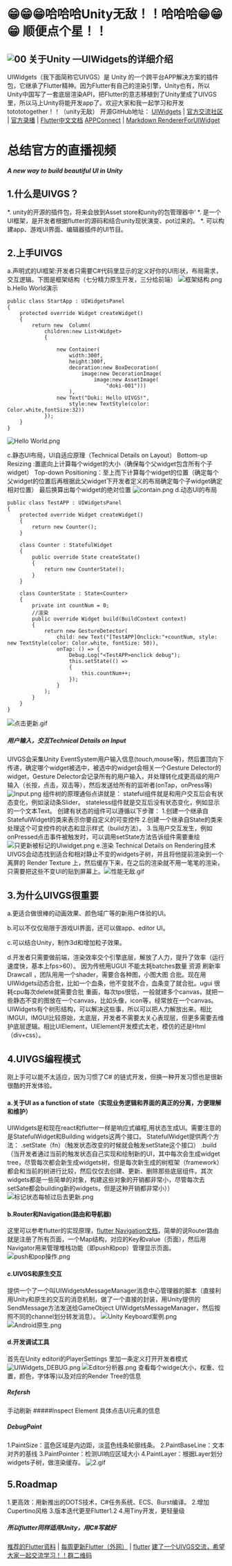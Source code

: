 :grin::grin::grin:哈哈哈Unity无敌！！哈哈哈:grin::grin::grin: 顺便点个星！！
===================================
![00](https://github.com/qq245708870/UIVGS/blob/master/欢迎大家一起交流学习.jpg)
关于Unity —UIWidgets的详细介绍
-----------------------------------  

UIWidgets（我下面简称它UIVGS）是 Unity 的一个跨平台APP解决方案的插件包，它继承了Flutter精神。因为Flutter有自己的渲染引擎，Unity也有，所以Unity中国写了一套底层渲染API，把Flutter的意志移植到了Unity里成了UIVGS里，所以马上Unity将能开发app了。欢迎大家和我一起学习和开发 totototogether！！（unity无敌）
开源GitHub地址：
[UIWidgets](https://github.com/UnityTech/UIWidgets/)     |    [官方交流社区](https://connect.unity.com/g/uiwidgets)     |   [官方录播](https://www.bilibili.com/video/av47558897)     |    [Flutter中文文档](https://flutterchina.club/docs/)
[APPConnect](https://github.com/UnityTech/ConnectAppCN)    |   [Markdown RendererForUIWidget](https://github.com/suntabu/MarkdownRendererForUIWidgets)

# 总结官方的直播视频
##### A new way to build beautiful UI in Unity
## 1.什么是UIVGS？
*. unity的开源的插件包，将来会放到Asset store和unity的包管理器中‘
*. 是一个UI框架，是开发者根据flutter的源码和结合unity现状演变、pot过来的。
*. 可以构建app、游戏UI界面、编辑器插件的UI节目。
## 2.上手UIVGS
a.声明式的UI框架:开发者只需要C#代码里显示的定义好你的UI形状，布局需求，交互逻辑。下图是框架结构（七分精力原生开发，三分给前端）
![框架结构.png](https://upload-images.jianshu.io/upload_images/12103253-2527190890a20079.png?imageMogr2/auto-orient/strip%7CimageView2/2/w/1240)
b.Hello World演示
```
public class StartApp : UIWidgetsPanel
{
    protected override Widget createWidget()
    {
        return new  Column(
            children:new List<Widget>
            {
                
                new Container(
                    width:300f,
                    height:300f,
                    decoration:new BoxDecoration(
                        image:new DecorationImage(
                            image:new AssetImage(
                                "doki-001")))
                    ),
                new Text("Doki: Hello UIVGS!",
                    style:new TextStyle(color: Color.white,fontSize:32))
            });
    }
}
```
![Hello World.png](https://upload-images.jianshu.io/upload_images/12103253-f3a4f7d23e6cf90f.png?imageMogr2/auto-orient/strip%7CimageView2/2/w/1240)

c.静态UI布局，UI自适应原理（Technical Details on Layout）
Bottom-up Resizing :置底向上计算每个widget的大小（确保每个父widget包含所有个子widget）
Top-down Positioning：至上而下计算每个widget的位置（确定每个父widget的位置后再根据此父widget下开发者定义的布局确定每个子widget确定相对位置）
最后换算出每个widget的绝对位置
![contain.png](https://upload-images.jianshu.io/upload_images/12103253-e4802ff44fa45cb3.png?imageMogr2/auto-orient/strip%7CimageView2/2/w/1240)
d.动态UI的布局
```
public class TestAPP : UIWidgetsPanel
{
    protected override Widget createWidget()
    {
        return new Counter();
    }

    class Counter : StatefulWidget
    {
        public override State createState()
        {
            return new CounterState();
        }
    }

    class CounterState : State<Counter>
    {
        private int countNum = 0;
        //渲染
        public override Widget build(BuildContext context)
        {
            return new GestureDetector(
                child: new Text("[TestAPP]Onclick:"+countNum, style: new TextStyle(color: Color.white, fontSize: 50)),
                onTap: () => { 
                    Debug.Log("<TestAPP>onclick debug");
                    this.setState(() =>
                    {
                        this.countNum++;
                    });
                }
            );
        }
    }
}
```
![点击更新.gif](https://upload-images.jianshu.io/upload_images/12103253-925a8760a3593762.gif?imageMogr2/auto-orient/strip)
##### 用户输入，交互Technical Details on Input
UIVGS会采集Unity EventSystem用户输入信息(touch,mouse等)，然后置顶向下传递，确定哪个widget被选中，被选中的widget会相关一个Gesture Delector的widget，Gesture Delector会记录所有的用户输入，并处理转化成更高级的用户输入（长按，点击，双击等），然后发送给所有的监听者(onTap，onPress等)
![Input.png](https://upload-images.jianshu.io/upload_images/12103253-1199af9df5bea68f.png?imageMogr2/auto-orient/strip%7CimageView2/2/w/1240)
组件树的原理通俗点讲就是：
stateful组件就是和用户交互后会有状态变化，例如滚动条Slider。
stateless组件就是交互后没有状态变化，例如显示的一个文本Text。
创建有状态的组件可以遵循以下步骤：
1.创建一个继承自StatefulWidget的类来表示你要自定义的可变控件
2.创建一个继承自State的类来处理这个可变控件的状态和显示样式（build方法）。
3.当用户交互发生，例如onPressed点击事件被触发时，可以调用setState方法告诉组件需要重绘
![只更新被标记的UIwidget.png](https://upload-images.jianshu.io/upload_images/12103253-8f63c9e92fc69042.png?imageMogr2/auto-orient/strip%7CimageView2/2/w/1240)
e.渲染 Technical Details on Rendering技术
UIVGS会动态找到适合和相对静止不变的widgets子树，并且将他提前渲染到一个离屏的 Render Texture 上，然后缓存下来，在之后的渲染就不用一笔笔的渲染，只需要把这些不变UI的贴到屏幕上。![性能无敌.gif](https://upload-images.jianshu.io/upload_images/12103253-4f5babf3bccb4826.gif?imageMogr2/auto-orient/strip)
## 3.为什么UIVGS很重要
a.更适合做很棒的动画效果、颜色域广等的新用户体验的UI。

b.可以不仅仅局限于游戏UI界面，还可以做app、editor UI。

c.可以结合Unity，制作3d和增加粒子效果。

d.开发者只需要做前端，渲染效率交个引擎底层，解放了人力，提升了效率（运行速度快，基本上fps>60）。
因为传统用UGUI 不能太耗batches数量 资源  刷新率 Drawcall ，团队用用一个shader，需要合各种图，小图大图 合批。现在用UIWidgets动态合批，比如一个血条，他不变就不合，血条变了就合批。ugui  很耗cpu每次delete就需要合批 重画，每次tps很低，一般就建多个canvas，就把一些静态不变的图放在一个canvas，比如头像，icon等，经常放在一个canvas。UIWidgets有个树形结构，可以解决这些事，所以可以把人力解放出来。相比IMGUI，IMGUI比较原始，太底层，开发者不需要太关心表现层，但更多需要去维护底层逻辑。相比UIElement，UIElement开发模式太老，模仿的还是Html（div+css）。

## 4.UIVGS编程模式
刚上手可以能不太适应，因为习惯了C# 的链式开发，但换一种开发习惯也是很新很酷的开发体验。
#### a.关于UI as a function of state（实现业务逻辑和界面的真正的分离，方便理解和维护）
UIWidgets是和现在react和flutter一样是响应式编程,用状态生成UI。需要注意的是StatefulWidget和Building widgets这两个接口。
StatefulWidget提供两个方法：
.setState（fn）（触发状态改变的时候就会触发setState这个接口） 
.build（当开发者通过当前的触发状态自己实现和绘制新的UI，其中每次会生成widget tree，尽管每次都会新生成widgets树，但是每次新生成的树框架（framework）都会和当前的树进行比较，然后仅仅去创建、更新、删除那些底层组件。其次widgets都是一些简单的对象，构建这些对象的开销都非常小，尽管每次去setSate都会building新的widgets，但是这种开销都非常小））
![标记状态每帧过后去更新.png](https://upload-images.jianshu.io/upload_images/12103253-e8c2f386d380176b.png?imageMogr2/auto-orient/strip%7CimageView2/2/w/1240)
#### b.Router和Navigation(路由和导航器)
这里可以参考flutter的实现原理，[flutter Navigation文档](https://flutter.dev/docs/cookbook/navigation)，简单的说Router路由就是注册了所有页面，一个Map结构，对应的Key和value（页面），然后用Navigator用来管理堆栈功能（即push和pop）管理显示页面。
![push和pop操作.png](https://upload-images.jianshu.io/upload_images/12103253-2f9d4302ab007960.png?imageMogr2/auto-orient/strip%7CimageView2/2/w/1240)
#### c.UIVGS和原生交互
提供一个了一个叫UIWidgetsMessageManager消息中心管理器的脚本（直接利用Unity和原生的交互的消息机制，做了一个直接的封装，用Unity提供的SendMessage方法发送给GameObject UIWidgetsMessageManager，然后按照不同的channel划分转发消息）。
![Unity Keyboard案例.png](https://upload-images.jianshu.io/upload_images/12103253-b0e2a750c7f53fe7.png?imageMogr2/auto-orient/strip%7CimageView2/2/w/1240)
![Android原生.png](https://upload-images.jianshu.io/upload_images/12103253-aa411bbc7a290c99.png?imageMogr2/auto-orient/strip%7CimageView2/2/w/1240)
#### d.开发调试工具
首先在Unity editori的PlayerSettings 里加一条定义打开开发者模式![UIWidgets_DEBUG.png](https://upload-images.jianshu.io/upload_images/12103253-a6b2876912334ebe.png?imageMogr2/auto-orient/strip%7CimageView2/2/w/1240)
![Editor分析器.png](https://upload-images.jianshu.io/upload_images/12103253-48389c82a83db206.png?imageMogr2/auto-orient/strip%7CimageView2/2/w/1240)
查看每个widge(大小，权重、位置，颜色，字体等)以及对应的Render Tree的信息
##### Refersh 
手动刷新
#####Inspect Element 
具体点击UI元素的信息
##### DebugPaint
1.PaintSize：蓝色区域是内边距，淡蓝色线条轮廓线条。
2.PaintBaseLine：文本对齐的基线
3.PaintPointer：检测UI响应区域大小
4.PaintLayer：根据Layer划分widgets子树，做渲染缓存。
![2.gif](https://upload-images.jianshu.io/upload_images/12103253-2a1053c7976a619b.gif?imageMogr2/auto-orient/strip)
## 5.Roadmap
1.更高效：用新推出的DOTS技术，C#任务系统、ECS、Burst编译。
2.增加Cupertino风格
3.版本迭代更至Flutter1.2
4.用Tiny开发，更轻量级

##### 所以flutter同样适用Unity，用C#写就好
[推荐的Flutter资料](https://github.com/Solido/awesome-flutter)      |      [每周更新Flutter（外网）](http://www.youtube.com/playlist?list=PLjxrf2q8roU12XGwz3Km7sQZFTdB996iG)    |      [flutter]([https://github.com/flutter/flutter](https://links.jianshu.com/go?to=https%3A%2F%2Fgithub.com%2Fflutter%2Fflutter)
)
[建了一个UIVGS交流，希望大家一起交流学习！！群二维码](https://github.com/qq245708870/UIVGS)
